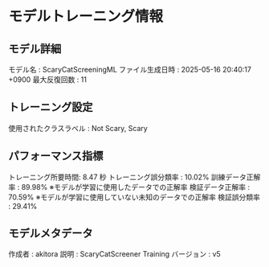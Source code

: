 # モデルトレーニング情報

## モデル詳細
モデル名           : ScaryCatScreeningML
ファイル生成日時   : 2025-05-16 20:40:17 +0900
最大反復回数     : 11

## トレーニング設定
使用されたクラスラベル : Not Scary, Scary

## パフォーマンス指標
トレーニング所要時間: 8.47 秒
トレーニング誤分類率 : 10.02%
訓練データ正解率 : 89.98% ※モデルが学習に使用したデータでの正解率
検証データ正解率 : 70.59% ※モデルが学習に使用していない未知のデータでの正解率
検証誤分類率       : 29.41%

## モデルメタデータ
作成者            : akitora
説明              : ScaryCatScreener Training
バージョン          : v5
